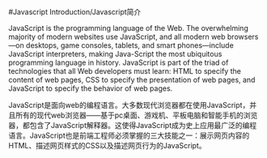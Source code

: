 #Javascript Introduction/Javascript简介

JavaScript is the programming language of the Web. The overwhelming majority of modern websites use JavaScript, and all modern web browsers—on desktops, game consoles, tablets, and smart phones—include JavaScript interpreters, making Java-Script the most ubiquitous programming language in history. JavaScript is part of the triad of technologies that all Web developers must learn: HTML to specify the content of web pages, CSS to specify the presentation of web pages, and JavaScript to specify the behavior of web pages.

JavaScript是面向web的编程语言。大多数现代浏览器都在使用JavaScript，并且所有的现代web浏览器——基于pc桌面、游戏机、平板电脑和智能手机的浏览器，都包含了JavaScript解释器。这使得JavaScript成为史上应用最广泛的编程语言。JavaScript也是前端工程师必须掌握的三大技能之一：展示网页内容的HTML、描述网页样式的CSS以及描述网页行为的JavaScript。